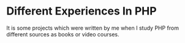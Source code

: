 #  Different Experiences In PHP
It is some projects which were written by me when I study PHP from different sources as books or video courses.
